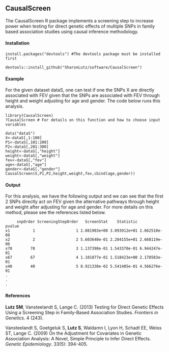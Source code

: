 ## CausalScreen
The CausalScreen R package implements a screening step to increase power when testing for direct genetic effects of multiple SNPs in family based association studies using causal inference methodology. 

#### Installation
```
install.packages("devtools") #The devtools package must be installed first

devtools::install_github("SharonLutz/software/CausalScreen")
```
#### Example
For the given dataset dataS, one can test if one the SNPs X are directly associated with FEV given that the SNPs are associated with FEV through height and weight adjusting for age and gender. The code below runs this analysis.
```
library(CausalScreen)
?CausalScreen # For details on this function and how to choose input variables

data("dataS")
X<-dataS[,1:100]
P1<-dataS[,101:200]
P2<-dataS[,201:300]
height<-dataS[,"height"]
weight<-dataS[,"weight"]
fev<-dataS[,"fev"]
age<-dataS[,"age"]
gender<-dataS[,"gender"]
CausalScreen(X,P1,P2,height,weight,fev,cbind(age,gender))
```

#### Output
For this analysis, we have the following output and we can see that the first 2 SNPs directly act on FEV given the alternative pathways through height and weight after adjusting for age and gender. For more details on this method, please see the references listed below.

```
     snpOrder ScreeningStepOrder   ScreenStat    Statistic       pvalue
x1          1                  1 2.081983e+00 3.093912e+01 2.662510e-08
x2          2                  2 5.603640e-01 2.204155e+01 2.668119e-06
x78        78                  3 1.137398e-01 1.543370e-01 6.944247e-01
x67        67                  4 1.101877e-01 1.518423e+00 2.178583e-01
x40        40                  5 8.921338e-02 5.541485e-01 4.566276e-01
.
.
.
```
#### References
**Lutz SM**, Vansteelandt S, Lange C. (2013) Testing for Direct Genetic Effects Using a Screening Step in Family-Based Association Studies. *Frontiers in Genetics*. 4 (243).

Vansteelandt S, Goetgeluk S, **Lutz S**, Waldamn I, Lyon H, Schadt EE, Weiss ST, Lange C. (2009) On the Adjustment for Covariates in Genetic Association Analysis: A Novel, Simple Principle to Infer Direct Effects. *Genetic Epidemiology*. 33(5): 394-405.
